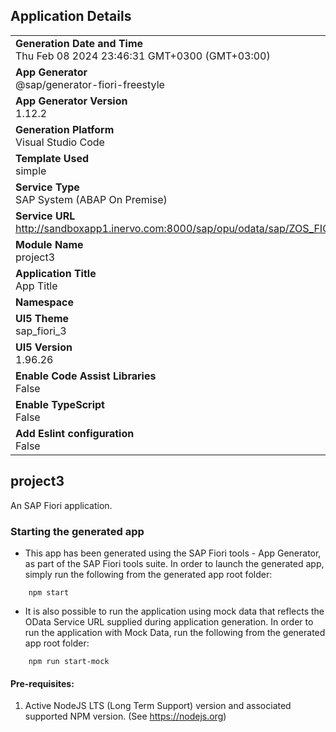 ## Application Details
|               |
| ------------- |
|**Generation Date and Time**<br>Thu Feb 08 2024 23:46:31 GMT+0300 (GMT+03:00)|
|**App Generator**<br>@sap/generator-fiori-freestyle|
|**App Generator Version**<br>1.12.2|
|**Generation Platform**<br>Visual Studio Code|
|**Template Used**<br>simple|
|**Service Type**<br>SAP System (ABAP On Premise)|
|**Service URL**<br>http://sandboxapp1.inervo.com:8000/sap/opu/odata/sap/ZOS_FIORI_SRV
|**Module Name**<br>project3|
|**Application Title**<br>App Title|
|**Namespace**<br>|
|**UI5 Theme**<br>sap_fiori_3|
|**UI5 Version**<br>1.96.26|
|**Enable Code Assist Libraries**<br>False|
|**Enable TypeScript**<br>False|
|**Add Eslint configuration**<br>False|

## project3

An SAP Fiori application.

### Starting the generated app

-   This app has been generated using the SAP Fiori tools - App Generator, as part of the SAP Fiori tools suite.  In order to launch the generated app, simply run the following from the generated app root folder:

```
    npm start
```

- It is also possible to run the application using mock data that reflects the OData Service URL supplied during application generation.  In order to run the application with Mock Data, run the following from the generated app root folder:

```
    npm run start-mock
```

#### Pre-requisites:

1. Active NodeJS LTS (Long Term Support) version and associated supported NPM version.  (See https://nodejs.org)


